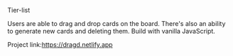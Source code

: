 Tier-list

Users are able to drag and drop cards on the board.
There's also an ability to generate new cards and
deleting them. Build with vanilla JavaScript. 

Project link:https://dragd.netlify.app
